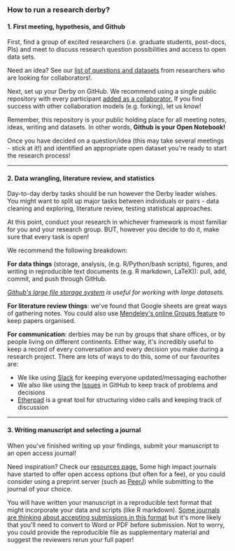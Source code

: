 ### How to run a research derby?

#### 1. First meeting, hypothesis, and Github

First, find a group of excited researchers (i.e. graduate students, post-docs, PIs) and meet to discuss research question possibilities and access to open data sets. 

Need an idea? See our [list of questions and datasets](https://github.com/jpwrobinson/OpenDerby/blob/master/4_research_qs_data.md) from researchers who are looking for collaborators!. 

Next, set up your Derby on GitHub. We recommend using a single public repository with every participant [added as a collaborator.](https://help.github.com/articles/inviting-collaborators-to-a-personal-repository/) If you find success with other collaboration models (e.g. forking), let us know!

Remember, this repository is your public holding place for all meeting notes, ideas, writing and datasets. In other words, **Github is your Open Notebook!**

Once you have decided on a question/idea (this may take several meetings - stick at it!) and identified an appropriate open dataset you're ready to start the research process!

***

#### 2. Data wrangling, literature review, and statistics 

Day-to-day derby tasks should be run however the Derby leader wishes. You might want to split up major tasks between individuals or pairs - data cleaning and exploring, literature review, testing statistical approaches. 

At this point, conduct your research in whichever framework is most familiar for you and your research group. BUT, however you decide to do it, make sure that every task is open!

We recommend the following breakdown:

**For data things** (storage, analysis, (e.g. R/Python/bash scripts), figures, and writing in reproducible text documents (e.g. R markdown, LaTeX)): pull, add, commit, and push through GitHub. 

*[Github's large file storage system](https://git-lfs.github.com/) is useful for working with large datasets.*

**For literature review things**: we've found that Google sheets are great ways of gathering notes. You could also use [Mendeley's online Groups feature](https://www.mendeley.com/) to keep papers organised.

**For communication**: derbies may be run by groups that share offices, or by people living on different continents. Either way, it's incredibly useful to keep a record of every conversation and every decision you make during a research project. There are lots of ways to do this, some of our favourites are:

* We like using [Slack](https://slack.com/) for keeping everyone updated/messaging eachother   
* We also like using the [Issues](https://github.com/baumlab/open-science-project/issues) in GitHub to keep track of problems and decisions  
* [Etherpad](http://etherpad.org/) is a great tool for structuring video calls and keeping track of discussion

***

#### 3. Writing manuscript and selecting a journal

When you've finished writing up your findings, submit your manuscript to an open access journal! 

Need inspiration? Check our [resources page.](https://github.com/jpwrobinson/OpenDerby/blob/master/5_resources.md) Some high impact journals have started to offer open access options (but often for a fee), or you could consider using a preprint server (such as [PeerJ](https://peerj.com/)) while submitting to the journal of your choice.

You will have written your manuscript in a reproducible text format that might incorporate your data and scripts (like R markdown). [Some journals are thinking about accepting submissions in this format](https://elifesciences.org/labs/cad57bcf/composing-reproducible-manuscripts-using-r-markdown) but it's more likely that you'll need to convert to Word or PDF before submission. Not to worry, you could provide the reproducible file as supplementary material and suggest the reviewers rerun your full paper!



